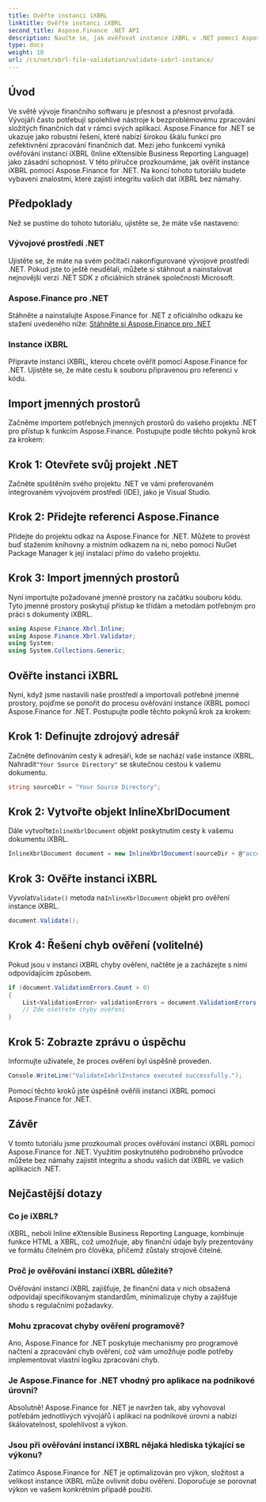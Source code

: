 ```yaml
---
title: Ověřte instanci iXBRL
linktitle: Ověřte instanci iXBRL
second_title: Aspose.Finance .NET API
description: Naučte se, jak ověřovat instance iXBRL v .NET pomocí Aspose.Finance. Zajistěte integritu dat a dodržování předpisů bez námahy. #Apose #Finance #iXBRL
type: docs
weight: 10
url: /cs/net/xbrl-file-validation/validate-ixbrl-instance/
---
```

## Úvod
Ve světě vývoje finančního softwaru je přesnost a přesnost prvořadá. Vývojáři často potřebují spolehlivé nástroje k bezproblémovému zpracování složitých finančních dat v rámci svých aplikací. Aspose.Finance for .NET se ukazuje jako robustní řešení, které nabízí širokou škálu funkcí pro zefektivnění zpracování finančních dat. Mezi jeho funkcemi vyniká ověřování instancí iXBRL (Inline eXtensible Business Reporting Language) jako zásadní schopnost. V této příručce prozkoumáme, jak ověřit instance iXBRL pomocí Aspose.Finance for .NET. Na konci tohoto tutoriálu budete vybaveni znalostmi, které zajistí integritu vašich dat iXBRL bez námahy.
## Předpoklady
Než se pustíme do tohoto tutoriálu, ujistěte se, že máte vše nastaveno:
### Vývojové prostředí .NET
Ujistěte se, že máte na svém počítači nakonfigurované vývojové prostředí .NET. Pokud jste to ještě neudělali, můžete si stáhnout a nainstalovat nejnovější verzi .NET SDK z oficiálních stránek společnosti Microsoft.
### Aspose.Finance pro .NET
Stáhněte a nainstalujte Aspose.Finance for .NET z oficiálního odkazu ke stažení uvedeného níže:
[Stáhněte si Aspose.Finance pro .NET](https://releases.aspose.com/finance/net/)
### Instance iXBRL
Připravte instanci iXBRL, kterou chcete ověřit pomocí Aspose.Finance for .NET. Ujistěte se, že máte cestu k souboru připravenou pro referenci v kódu.
## Import jmenných prostorů
Začněme importem potřebných jmenných prostorů do vašeho projektu .NET pro přístup k funkcím Aspose.Finance. Postupujte podle těchto pokynů krok za krokem:
## Krok 1: Otevřete svůj projekt .NET
Začněte spuštěním svého projektu .NET ve vámi preferovaném integrovaném vývojovém prostředí (IDE), jako je Visual Studio.
## Krok 2: Přidejte referenci Aspose.Finance
Přidejte do projektu odkaz na Aspose.Finance for .NET. Můžete to provést buď stažením knihovny a místním odkazem na ni, nebo pomocí NuGet Package Manager k její instalaci přímo do vašeho projektu.
## Krok 3: Import jmenných prostorů
Nyní importujte požadované jmenné prostory na začátku souboru kódu. Tyto jmenné prostory poskytují přístup ke třídám a metodám potřebným pro práci s dokumenty iXBRL.
```csharp
using Aspose.Finance.Xbrl.Inline;
using Aspose.Finance.Xbrl.Validator;
using System;
using System.Collections.Generic;
```
## Ověřte instanci iXBRL
Nyní, když jsme nastavili naše prostředí a importovali potřebné jmenné prostory, pojďme se ponořit do procesu ověřování instance iXBRL pomocí Aspose.Finance for .NET. Postupujte podle těchto pokynů krok za krokem:
## Krok 1: Definujte zdrojový adresář
 Začněte definováním cesty k adresáři, kde se nachází vaše instance iXBRL. Nahradit`"Your Source Directory"` se skutečnou cestou k vašemu dokumentu.
```csharp
string sourceDir = "Your Source Directory";
```
## Krok 2: Vytvořte objekt InlineXbrlDocument
 Dále vytvořte`InlineXbrlDocument` objekt poskytnutím cesty k vašemu dokumentu iXBRL.
```csharp
InlineXbrlDocument document = new InlineXbrlDocument(sourceDir + @"account_1.html");
```
## Krok 3: Ověřte instanci iXBRL
 Vyvolat`Validate()` metoda na`InlineXbrlDocument` objekt pro ověření instance iXBRL.
```csharp
document.Validate();
```
## Krok 4: Řešení chyb ověření (volitelné)
Pokud jsou v instanci iXBRL chyby ověření, načtěte je a zacházejte s nimi odpovídajícím způsobem.
```csharp
if (document.ValidationErrors.Count > 0)
{
    List<ValidationError> validationErrors = document.ValidationErrors;
    // Zde ošetřete chyby ověření
}
```
## Krok 5: Zobrazte zprávu o úspěchu
Informujte uživatele, že proces ověření byl úspěšně proveden.
```csharp
Console.WriteLine("ValidateIxbrlInstance executed successfully.");
```
Pomocí těchto kroků jste úspěšně ověřili instanci iXBRL pomocí Aspose.Finance for .NET.
## Závěr
V tomto tutoriálu jsme prozkoumali proces ověřování instancí iXBRL pomocí Aspose.Finance for .NET. Využitím poskytnutého podrobného průvodce můžete bez námahy zajistit integritu a shodu vašich dat iXBRL ve vašich aplikacích .NET.
## Nejčastější dotazy
### Co je iXBRL?
iXBRL, neboli Inline eXtensible Business Reporting Language, kombinuje funkce HTML a XBRL, což umožňuje, aby finanční údaje byly prezentovány ve formátu čitelném pro člověka, přičemž zůstaly strojově čitelné.
### Proč je ověřování instancí iXBRL důležité?
Ověřování instancí iXBRL zajišťuje, že finanční data v nich obsažená odpovídají specifikovaným standardům, minimalizuje chyby a zajišťuje shodu s regulačními požadavky.
### Mohu zpracovat chyby ověření programově?
Ano, Aspose.Finance for .NET poskytuje mechanismy pro programové načtení a zpracování chyb ověření, což vám umožňuje podle potřeby implementovat vlastní logiku zpracování chyb.
### Je Aspose.Finance for .NET vhodný pro aplikace na podnikové úrovni?
Absolutně! Aspose.Finance for .NET je navržen tak, aby vyhovoval potřebám jednotlivých vývojářů i aplikací na podnikové úrovni a nabízí škálovatelnost, spolehlivost a výkon.
### Jsou při ověřování instancí iXBRL nějaká hlediska týkající se výkonu?
Zatímco Aspose.Finance for .NET je optimalizován pro výkon, složitost a velikost instance iXBRL může ovlivnit dobu ověření. Doporučuje se porovnat výkon ve vašem konkrétním případě použití.